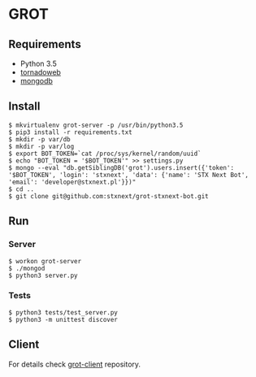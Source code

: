 GROT
====

Requirements
------------

* Python 3.5
* [tornadoweb](http://www.tornadoweb.org/)
* [mongodb](http://www.mongodb.org/)

Install
-------

	$ mkvirtualenv grot-server -p /usr/bin/python3.5
	$ pip3 install -r requirements.txt
	$ mkdir -p var/db
	$ mkdir -p var/log
	$ export BOT_TOKEN=`cat /proc/sys/kernel/random/uuid`
	$ echo "BOT_TOKEN = '$BOT_TOKEN'" >> settings.py
	$ mongo --eval "db.getSiblingDB('grot').users.insert({'token': '$BOT_TOKEN', 'login': 'stxnext', 'data': {'name': 'STX Next Bot', 'email': 'developer@stxnext.pl'}})"
	$ cd ..
	$ git clone git@github.com:stxnext/grot-stxnext-bot.git


Run
---

### Server

	$ workon grot-server
	$ ./mongod
	$ python3 server.py

### Tests
    
    $ python3 tests/test_server.py
    $ python3 -m unittest discover


Client
------

For details check
[grot-client](https://github.com/stxnext/grot-client)
repository.